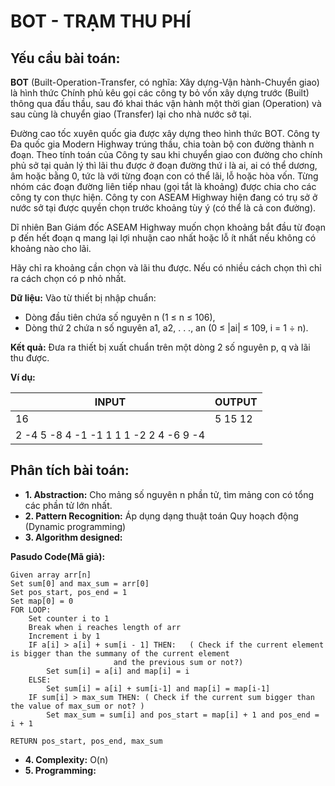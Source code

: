 # BOT - TRẠM THU PHÍ

## Yếu cầu bài toán:
**BOT** (Built-Operation-Transfer, có nghĩa: Xây dựng-Vận hành-Chuyển giao) là hình thức Chính phủ kêu gọi các công ty bỏ vốn xây dựng trước (Built) thông qua đấu thầu, sau đó khai thác vận hành một thời gian (Operation) và sau cùng là chuyển giao (Transfer) lại cho nhà nước sở tại.

Đường cao tốc xuyên quốc gia được xây dựng theo hình thức BOT. Công ty Đa quốc gia Modern Highway trúng thầu, chia toàn bộ con đường thành n đoạn. Theo tính toán của Công ty sau khi chuyển giao con đường cho chính phủ sở tại quản lý thì lãi thu được ở đoạn đường thứ i là ai, ai có thể dương, âm hoặc bằng 0, tức là với từng đoạn con có thể lãi, lỗ hoặc hòa vốn. Từng nhóm các đoạn đường liên tiếp nhau (gọi tắt là khoảng) được chia cho các công ty con thực hiện. Công ty con ASEAM Highway hiện đang có trụ sở ở nước sở tại được quyền chọn trước khoảng tùy ý (có thể là cả con đường).

Dĩ nhiên Ban Giám đốc ASEAM Highway muốn chọn khoảng bắt đầu từ đoạn p đến hết đoạn q mang lại lợi nhuận cao nhất hoặc lỗ ít nhất nếu không có khoảng nào cho lãi.

Hãy chỉ ra khoảng cần chọn và lãi thu được. Nếu có nhiều cách chọn thì chỉ ra cách chọn có p nhỏ nhất.

**Dữ liệu:** Vào từ thiết bị nhập chuẩn:

* Dòng đầu tiên chứa số nguyên n (1 ≤ n ≤ 106),
* Dòng thứ 2 chứa n số nguyên a1, a2, . . ., an (0 ≤ |ai| ≤ 109, i = 1 ÷ n).

**Kết quả:** Đưa ra thiết bị xuất chuẩn trên một dòng 2 số nguyên p, q và lãi thu được.

**Ví dụ:**

| INPUT | OUTPUT|
|-------|-------|
| 16                                     | 5 15 12 |
| 2 -4 5 -8 4 -1 -1 1 1 1 -2 2 4 -6 9 -4 |         |
 
## Phân tích bài toán:

* **1. Abstraction:** 
Cho mảng số nguyên n phần tử, tìm mảng con có tổng các phần tử lớn nhất.
* **2. Pattern Recognition:** 
Áp dụng dạng thuật toán Quy hoạch động (Dynamic programming)
* **3. Algorithm designed:**

**Pasudo Code(Mã giả):**

```[python3]
Given array arr[n]
Set sum[0] and max_sum = arr[0]
Set pos_start, pos_end = 1
Set map[0] = 0
FOR LOOP:
	Set counter i to 1
	Break when i reaches length of arr
	Increment i by 1
	IF a[i] > a[i] + sum[i - 1] THEN:   ( Check if the current element is bigger than the summany of the current element
					   and the previous sum or not?)
		Set sum[i] = a[i] and map[i] = i
	ELSE:
		Set sum[i] = a[i] + sum[i-1] and map[i] = map[i-1]
	IF sum[i] > max_sum THEN: ( Check if the current sum bigger than the value of max_sum or not? )
		Set max_sum = sum[i] and pos_start = map[i] + 1 and pos_end = i + 1
		
RETURN pos_start, pos_end, max_sum
```

* **4. Complexity:**
O(n)
* **5. Programming:**



 
